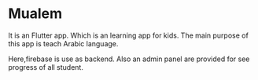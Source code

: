 # Mualem
It is an Flutter app. Which is an learning app for kids. The main purpose of this app is teach Arabic language.

Here,firebase is use as backend. Also an admin panel are provided for see progress of all student.

